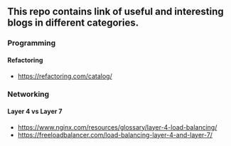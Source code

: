 ## This repo contains link of useful and interesting blogs in different categories.


### Programming 


#### Refactoring

 - https://refactoring.com/catalog/


### Networking

#### Layer 4 vs Layer 7

- https://www.nginx.com/resources/glossary/layer-4-load-balancing/
- https://freeloadbalancer.com/load-balancing-layer-4-and-layer-7/
